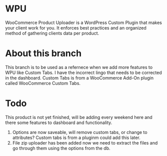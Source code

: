 # WPU
WooCommerce Product Uploader is a WordPress Custom Plugin that makes your client work for you.  It enforces best practices and an organized method of gathering clients data per product.


# About this branch
This branch is to be used as a refernece when we add more features to WPU like Custom Tabs.  I have the incorrect lingo that needs to be corrected in the dashboard.  Custom Tabs is from a WooCommerce Add-On plugin called WooCommerce Custom Tabs.

# Todo
This product is not yet finished, will be adding every weekend here and there some features to dashboard and functionality.
1. Options are now saveable, will remove custom tabs, or change to attributes?  Custom tabs is from a pluginm could add this later.
2. File zip uploader has been added now we need to extract the files and go through them using the options from the db.
